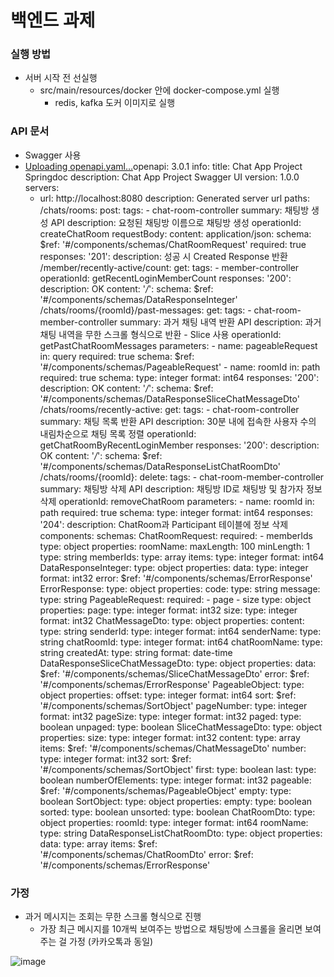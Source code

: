 # 백엔드 과제

### 실행 방법
- 서버 시작 전 선실행
  - src/main/resources/docker 안에 docker-compose.yml 실행
    - redis, kafka 도커 이미지로 실행
### API 문서
- Swagger 사용
- [Uploading openapi.yaml…]()openapi: 3.0.1
info:
  title: Chat App Project Springdoc
  description: Chat App Project Swagger UI
  version: 1.0.0
servers:
  - url: http://localhost:8080
    description: Generated server url
paths:
  /chats/rooms:
    post:
      tags:
        - chat-room-controller
      summary: 채팅방 생성 API
      description: 요청된 채팅방 이름으로 채팅방 생성
      operationId: createChatRoom
      requestBody:
        content:
          application/json:
            schema:
              $ref: '#/components/schemas/ChatRoomRequest'
        required: true
      responses:
        '201':
          description: 성공 시 Created Response 반환
  /member/recently-active/count:
    get:
      tags:
        - member-controller
      operationId: getRecentLoginMemberCount
      responses:
        '200':
          description: OK
          content:
            '*/*':
              schema:
                $ref: '#/components/schemas/DataResponseInteger'
  /chats/rooms/{roomId}/past-messages:
    get:
      tags:
        - chat-room-member-controller
      summary: 과거 채팅 내역 반환 API
      description: 과거 채팅 내역을 무한 스크롤 형식으로 반환 - Slice 사용
      operationId: getPastChatRoomMessages
      parameters:
        - name: pageableRequest
          in: query
          required: true
          schema:
            $ref: '#/components/schemas/PageableRequest'
        - name: roomId
          in: path
          required: true
          schema:
            type: integer
            format: int64
      responses:
        '200':
          description: OK
          content:
            '*/*':
              schema:
                $ref: '#/components/schemas/DataResponseSliceChatMessageDto'
  /chats/rooms/recently-active:
    get:
      tags:
        - chat-room-controller
      summary: 채팅 목록 반환 API
      description: 30분 내에 접속한 사용자 수의 내림차순으로 채팅 목록 정렬
      operationId: getChatRoomByRecentLoginMember
      responses:
        '200':
          description: OK
          content:
            '*/*':
              schema:
                $ref: '#/components/schemas/DataResponseListChatRoomDto'
  /chats/rooms/{roomId}:
    delete:
      tags:
        - chat-room-member-controller
      summary: 채팅방 삭제 API
      description: 채팅방 ID로 채팅방 및 참가자 정보 삭제
      operationId: removeChatRoom
      parameters:
        - name: roomId
          in: path
          required: true
          schema:
            type: integer
            format: int64
      responses:
        '204':
          description: ChatRoom과 Participant 테이블에 정보 삭제
components:
  schemas:
    ChatRoomRequest:
      required:
        - memberIds
      type: object
      properties:
        roomName:
          maxLength: 100
          minLength: 1
          type: string
        memberIds:
          type: array
          items:
            type: integer
            format: int64
    DataResponseInteger:
      type: object
      properties:
        data:
          type: integer
          format: int32
        error:
          $ref: '#/components/schemas/ErrorResponse'
    ErrorResponse:
      type: object
      properties:
        code:
          type: string
        message:
          type: string
    PageableRequest:
      required:
        - page
        - size
      type: object
      properties:
        page:
          type: integer
          format: int32
        size:
          type: integer
          format: int32
    ChatMessageDto:
      type: object
      properties:
        content:
          type: string
        senderId:
          type: integer
          format: int64
        senderName:
          type: string
        chatRoomId:
          type: integer
          format: int64
        chatRoomName:
          type: string
        createdAt:
          type: string
          format: date-time
    DataResponseSliceChatMessageDto:
      type: object
      properties:
        data:
          $ref: '#/components/schemas/SliceChatMessageDto'
        error:
          $ref: '#/components/schemas/ErrorResponse'
    PageableObject:
      type: object
      properties:
        offset:
          type: integer
          format: int64
        sort:
          $ref: '#/components/schemas/SortObject'
        pageNumber:
          type: integer
          format: int32
        pageSize:
          type: integer
          format: int32
        paged:
          type: boolean
        unpaged:
          type: boolean
    SliceChatMessageDto:
      type: object
      properties:
        size:
          type: integer
          format: int32
        content:
          type: array
          items:
            $ref: '#/components/schemas/ChatMessageDto'
        number:
          type: integer
          format: int32
        sort:
          $ref: '#/components/schemas/SortObject'
        first:
          type: boolean
        last:
          type: boolean
        numberOfElements:
          type: integer
          format: int32
        pageable:
          $ref: '#/components/schemas/PageableObject'
        empty:
          type: boolean
    SortObject:
      type: object
      properties:
        empty:
          type: boolean
        sorted:
          type: boolean
        unsorted:
          type: boolean
    ChatRoomDto:
      type: object
      properties:
        roomId:
          type: integer
          format: int64
        roomName:
          type: string
    DataResponseListChatRoomDto:
      type: object
      properties:
        data:
          type: array
          items:
            $ref: '#/components/schemas/ChatRoomDto'
        error:
          $ref: '#/components/schemas/ErrorResponse'



### 가정
- 과거 메시지는 조회는 무한 스크롤 형식으로 진행
  - 가장 최근 메시지를 10개씩 보여주는 방법으로 채팅방에 스크롤을 올리면 보여주는 걸 가정 (카카오톡과 동일)

![image](https://github.com/user-attachments/assets/d4f71322-53c8-4f6f-b8fc-860a9ce781f6)

